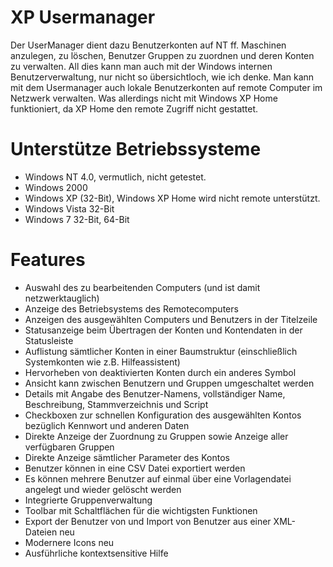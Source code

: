 # XP Usermanager
Der UserManager dient dazu Benutzerkonten auf NT ff. Maschinen anzulegen, zu löschen, Benutzer Gruppen zu zuordnen und deren Konten zu verwalten. All dies kann man auch mit der Windows internen Benutzerverwaltung, nur nicht so übersichtloch, wie ich denke.
Man kann mit dem Usermanager auch lokale Benutzerkonten auf remote Computer im Netzwerk verwalten. Was allerdings nicht mit Windows XP Home funktioniert, da XP Home den remote Zugriff nicht gestattet.

# Unterstütze Betriebssysteme
- Windows NT 4.0, vermutlich, nicht getestet.
- Windows 2000
- Windows XP (32-Bit), Windows XP Home wird nicht remote unterstützt.
- Windows Vista 32-Bit
- Windows 7 32-Bit, 64-Bit

# Features
- Auswahl des zu bearbeitenden Computers (und ist damit netzwerktauglich)
- Anzeige des Betriebsystems des Remotecomputers
- Anzeigen des ausgewählten Computers und Benutzers in der Titelzeile
- Statusanzeige beim Übertragen der Konten und Kontendaten in der Statusleiste
- Auflistung sämtlicher Konten in einer Baumstruktur (einschließlich Systemkonten wie z.B. Hilfeassistent)
- Hervorheben von deaktivierten Konten durch ein anderes Symbol
- Ansicht kann zwischen Benutzern und Gruppen umgeschaltet werden
- Details mit Angabe des Benutzer-Namens, vollständiger Name, Beschreibung, Stammverzeichnis und Script
- Checkboxen zur schnellen Konfiguration des ausgewählten Kontos bezüglich Kennwort und anderen Daten
- Direkte Anzeige der Zuordnung zu Gruppen sowie Anzeige aller verfügbaren Gruppen
- Direkte Anzeige sämtlicher Parameter des Kontos
- Benutzer können in eine CSV Datei exportiert werden
- Es können mehrere Benutzer auf einmal über eine Vorlagendatei angelegt und wieder gelöscht werden
- Integrierte Gruppenverwaltung
- Toolbar mit Schaltflächen für die wichtigsten Funktionen
- Export der Benutzer von und Import von Benutzer aus einer XML-Dateien neu
- Modernere Icons neu
- Ausführliche kontextsensitive Hilfe
